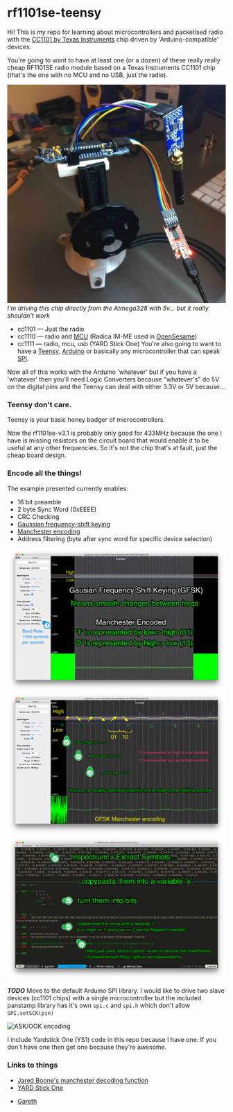 # rf1101se-teensy

Hi! This is my repo for learning about microcontrollers and packetised radio with the [CC1101 by Texas Instruments](cc1101) chip driven by 'Arduino-compatible' devices.

You're going to want to have at least one (or a dozen) of these really really cheap RF1101SE radio module based on a Texas Instruments CC1101 chip (that's the one with no MCU and no USB, just the radio).

![rf1101 with atmega328 from boldport and FTDI serial adapter](/files/unit.jpg)
_I'm driving this chip directly from the Atmega328 with 5v... but it really shouldn't work_

 * cc1101 — Just the radio
 * cc1110 — radio and [MCU] (Radica IM-ME used in [OpenSesame])
 * cc1111 — radio, mcu, usb (YARD Stick One)
You're also going to want to have a [Teensy](teensy), [Arduino](arduino) or basically any microcontroller that can speak [SPI].

Now all of this works with the Arduino 'whatever' but if you have a 'whatever' then you'll need Logic Converters because "whatever's" do 5V on the digital pins and the Teensy can deal with either 3.3V or 5V because...

### Teensy don't care.

Teensy is your basic honey badger of microcontrollers.

Now the rf1101se-v3.1 is probably only good for 433MHz because the one I have is missing resistors on the circuit board that would enable it to be useful at any other frequencies. So it's not the chip that's at fault, just the cheap board design.

### Encode all the things!

The example presented currently enables:
 * 16 bit preamble
 * 2 byte Sync Word (0xEEEE)
 * CRC Checking
 * [Gaussian frequency-shift keying](GFSK)
 * [Manchester encoding](manchester)
 * Address filtering (byte after sync word for specific device selection)

![gfsk manchester](/files/gfsk-manchester.png)
![gfsk manchester detailed](/files/gfsk-manchester-preamble.png)
![gfsk manchester decoding](/files/gfsk-manchester-decoding.png)

***TODO***
Move to the default Arduino SPI library.
I would like to drive two slave devices (cc1101 chips) with a single microcontroller but the included panstamp library has it's own `spi.c` and `spi.h` which don't allow ```SPI.setSCK(pin)```

![ASK/OOK encoding](/files/rf1101-teensy.png)

I include Yardstick One (YS1) code in this repo because I have one. If you don't have one then get one because they're awesome.

### Links to things
 * [Jared Boone's manchester decoding function](https://github.com/jboone/tpms/blob/master/src/bit_coding.py)
 * [YARD Stick One](ys1)

 - [Gareth]

[SPI]: https://en.wikipedia.org/wiki/Serial_Peripheral_Interface_Bus
[Gareth]: https://twitter.com/gareth__
[manchester]: https://en.wikipedia.org/wiki/Manchester_code
[GFSK]: https://en.wikipedia.org/wiki/Frequency-shift_keying#Gaussian_frequency-shift_keying
[ys1]: http://greatscottgadgets.com/yardstickone/
[cc1101]: http://www.ti.com/product/cc1101
[arduino]: https://www.arduino.cc
[teensy]: https://www.pjrc.com/teensy/index.html
[OpenSesame]: http://samy.pl/opensesame/
[MCU]: https://en.wikipedia.org/wiki/Microcontroller
